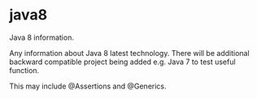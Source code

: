 java8
=====

Java 8 information.

Any information about Java 8 latest technology. 
There will be additional backward compatible project being added e.g. Java 7 to test useful function.

This may include @Assertions and @Generics.
